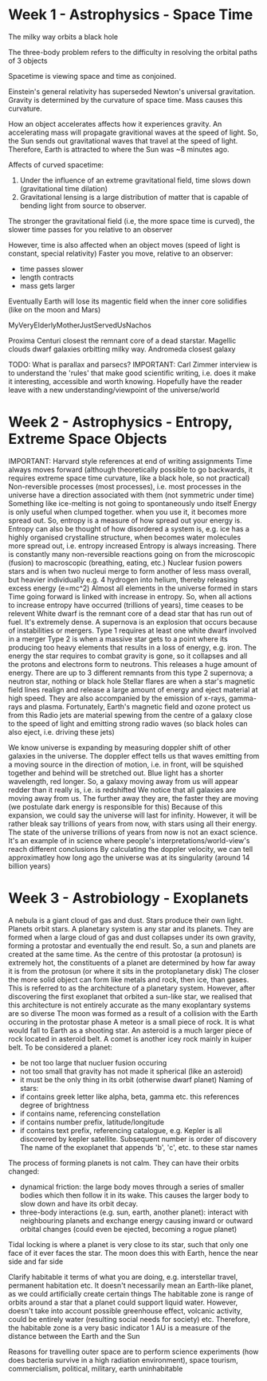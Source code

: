<!-- SPDX-License-Identifier: zlib-acknowledgement -->
# Week 1 - Astrophysics - Space Time
The milky way orbits a black hole

The three-body problem refers to the difficulty in resolving the orbital paths of 3 objects

Spacetime is viewing space and time as conjoined.

Einstein's general relativity has superseded Newton's universal gravitation. 
Gravity is determined by the curvature of space time. Mass causes this curvature.

How an object accelerates affects how it experiences gravity. 
An accelerating mass will propagate gravitional waves at the speed of light.
So, the Sun sends out gravitational waves that travel at the speed of light.
Therefore, Earth is attracted to where the Sun was ~8 minutes ago.

Affects of curved spacetime:
1. Under the influence of an extreme gravitational field, time slows down (gravitational time dilation)
2. Gravitational lensing is a large distribution of matter that is capable of bending light from source to observer.

The stronger the gravitational field (i.e, the more space time is curved), the slower time passes for you relative to an observer

However, time is also affected when an object moves (speed of light is constant, special relativity)
Faster you move, relative to an observer: 
 - time passes slower
 - length contracts
 - mass gets larger

Eventually Earth will lose its magentic field when the inner core solidifies (like on the moon and Mars)

MyVeryElderlyMotherJustServedUsNachos

Proxima Centuri closest  the remnant core of a dead starstar. Magellic clouds dwarf galaxies orbitting milky way. Andromeda closest galaxy

TODO: What is parallax and parsecs?
IMPORTANT: Carl Zimmer interview is to understand the 'rules' that make good scientific writing, i.e. does it make it interesting, accessible and worth knowing.
Hopefully have the reader leave with a new understanding/viewpoint of the universe/world

# Week 2 - Astrophysics - Entropy, Extreme Space Objects
IMPORTANT: Harvard style references at end of writing assignments
Time always moves forward (although theoretically possible to go backwards, it requires extreme space time curvature, like a black hole, so not practical)
Non-reversible processes (most processes), i.e. most processes in the universe have a direction associated with them (not symmetric under time)
Something like ice-melting is not going to spontaneously undo itself 
Energy is only useful when clumped together. when you use it, it becomes more spread out. So, entropy is a measure of how spread out your energy is.
Entropy can also be thought of how disordered a system is, e.g. ice has a highly organised crystalline structure, when becomes water molecules more spread out, i.e. entropy increased
Entropy is always increasing. There is constantly many non-reversible reactions going on from the microscopic (fusion) to macroscopic (breathing, eating, etc.)
Nuclear fusion powers stars and is when two nucleui merge to form another of less mass overall, but heavier individually e.g. 4 hydrogen into helium, thereby releasing excess energy (e=mc^2)
Almost all elements in the universe formed in stars
Time going forward is linked with increase in entropy. So, when all actions to increase entropy have occurred (trillions of years), time ceases to be relevent 
White dwarf is the remnant core of a dead star that has run out of fuel. It's extremely dense.
A supernova is an explosion that occurs because of instabilities or mergers.
Type 1 requires at least one white dwarf involved in a merger
Type 2 is when a massive star gets to a point where its producing too heavy elements that results in a loss of energy, e.g. iron. 
The energy the star requires to combat gravity is gone, so it collapses and all the protons and electrons form to neutrons. This releases a huge amount of energy.
There are up to 3 different remnants from this type 2 supernova; a neutron star, nothing or black hole
Stellar flares are when a star's magnetic field lines realign and release a large amount of energy and eject material at high speed. They are also accompanied by the emission of x-rays, gamma-rays and plasma.
Fortunately, Earth's magnetic field and ozone protect us from this
Radio jets are material spewing from the centre of a galaxy close to the speed of light and emitting strong radio waves (so black holes can also eject, i.e. driving these jets)

We know universe is expanding by measuring doppler shift of other galaxies in the universe. The doppler effect tells us that waves emitting from a moving source in the direction of motion, i.e. in front, will be squished together and behind will be stretched out.
Blue light has a shorter wavelength, red longer. So, a galaxy moving away from us will appear redder than it really is, i.e. is redshifted
We notice that all galaxies are moving away from us. The further away they are, the faster they are moving (we postulate dark energy is responsible for this)
Because of this expansion, we could say the universe will last for infinity. However, it will be rather bleak say trillions of years from now, with stars using all their energy.
The state of the universe trillions of years from now is not an exact science. It's an example of in science where people's interpretations/world-view's reach different conclusions
By calculating the doppler velocity, we can tell approximatley how long ago the universe was at its singularity (around 14 billion years)

# Week 3 - Astrobiology - Exoplanets
A nebula is a giant cloud of gas and dust.
Stars produce their own light. Planets orbit stars.
A planetary system is any star and its planets. They are formed when a large cloud of gas and dust collapses under its own gravity, forming a protostar and eventually the end result.
So, a sun and planets are created at the same time.
As the centre of this protostar (a protosun) is extremely hot, the constituents of a planet are determined by how far away it is from the protosun (or where it sits in the protoplanetary disk)
The closer the more solid object can form like metals and rock, then ice, than gases. This is referred to as the architecture of a planetary system.
However, after discovering the first exoplanet that orbited a sun-like star, we realised that this architecture is not entirely accurate as the many exoplantary systems are so diverse
The moon was formed as a result of a collision with the Earth occuring in the protostar phase
A meteor is a small piece of rock. It is what would fall to Earth as a shooting star. An asteroid is a much larger piece of rock located in asteroid belt. A comet is another icey rock mainly in kuiper belt.
To be considered a planet:
  * be not too large that nucluer fusion occuring
  * not too small that gravity has not made it spherical (like an asteroid) 
  * it must be the only thing in its orbit (otherwise dwarf planet)
Naming of stars: 
  * if contains greek letter like alpha, beta, gamma etc. this references degree of brightness
  * if contains name, referencing constellation
  * if contains number prefix, latitude/longitude  
  * if contains text prefix, referencing catalogue, e.g. Kepler is all discovered by kepler satellite. Subsequent number is order of discovery
The name of the exoplanet that appends 'b', 'c', etc. to these star names

The process of forming planets is not calm. They can have their orbits changed:
  * dynamical friction: the large body moves through a series of smaller bodies which then follow it in its wake. This causes the larger body to slow down and have its orbit decay.
  * three-body interactions (e.g. sun, earth, another planet): interact with neighbouring planets and exchange energy causing inward or outward orbital changes (could even be ejected, becoming a rogue planet)

Tidal locking is where a planet is very close to its star, such that only one face of it ever faces the star. The moon does this with Earth, hence the near side and far side

Clarify habitable it terms of what you are doing, e.g. interstellar travel, permanent habitation etc. 
It doesn't necessarily mean an Earth-like planet, as we could artificially create certain things
The habitable zone is range of orbits around a star that a planet could support liquid water. 
However, doesn't take into account possible greenhouse effect, volcanic activity, could be entirely water (resulting social needs for society) etc. 
Therefore, the habitable zone is a very basic indicator 
1 AU is a measure of the distance between the Earth and the Sun

Reasons for travelling outer space are to perform science experiments (how does bacteria survive in a high radiation environment), space tourism, commercialism, political, military, earth uninhabitable
